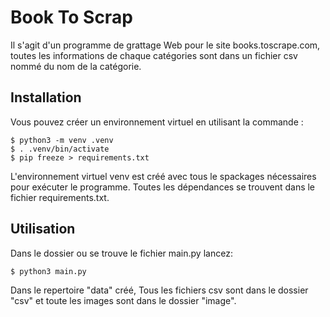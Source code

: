 # Book To Scrap

Il s'agit d'un programme de grattage Web pour le site books.toscrape.com, toutes les informations de chaque catégories sont dans un fichier csv nommé du nom de la catégorie.

## Installation

Vous pouvez créer un environnement virtuel en utilisant la commande :
```
$ python3 -m venv .venv
$ . .venv/bin/activate
$ pip freeze > requirements.txt
```
L'environnement virtuel venv est créé avec tous le spackages nécessaires pour exécuter le programme. Toutes les dépendances se trouvent dans le fichier requirements.txt.

## Utilisation

Dans le dossier ou se trouve le fichier main.py lancez:
```
$ python3 main.py
```
Dans le repertoire "data" créé, Tous les fichiers csv sont dans le dossier "csv" et toute les images sont dans le dossier "image".